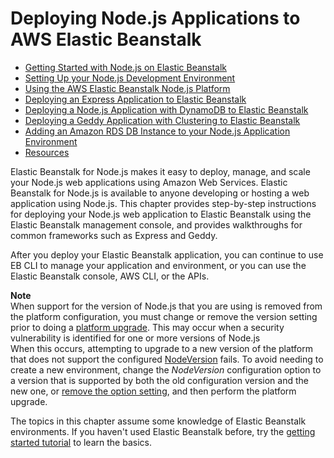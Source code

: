 # Deploying Node\.js Applications to AWS Elastic Beanstalk<a name="create_deploy_nodejs"></a>


+ [Getting Started with Node\.js on Elastic Beanstalk](nodejs-getstarted.md)
+ [Setting Up your Node\.js Development Environment](nodejs-devenv.md)
+ [Using the AWS Elastic Beanstalk Node\.js Platform](create_deploy_nodejs.container.md)
+ [Deploying an Express Application to Elastic Beanstalk](create_deploy_nodejs_express.md)
+ [Deploying a Node\.js Application with DynamoDB to Elastic Beanstalk](nodejs-dynamodb-tutorial.md)
+ [Deploying a Geddy Application with Clustering to Elastic Beanstalk](create_deploy_nodejs_geddy_elasticache.md)
+ [Adding an Amazon RDS DB Instance to your Node\.js Application Environment](create-deploy-nodejs.rds.md)
+ [Resources](create_deploy_nodejs.resources.md)

Elastic Beanstalk for Node\.js makes it easy to deploy, manage, and scale your Node\.js web applications using Amazon Web Services\. Elastic Beanstalk for Node\.js is available to anyone developing or hosting a web application using Node\.js\. This chapter provides step\-by\-step instructions for deploying your Node\.js web application to Elastic Beanstalk using the Elastic Beanstalk management console, and provides walkthroughs for common frameworks such as Express and Geddy\.

After you deploy your Elastic Beanstalk application, you can continue to use EB CLI to manage your application and environment, or you can use the Elastic Beanstalk console, AWS CLI, or the APIs\. 

**Note**  
When support for the version of Node\.js that you are using is removed from the platform configuration, you must change or remove the version setting prior to doing a [platform upgrade](using-features.platform.upgrade.md)\. This may occur when a security vulnerability is identified for one or more versions of Node\.js  
When this occurs, attempting to upgrade to a new version of the platform that does not support the configured [NodeVersion](command-options-specific.md#command-options-nodejs) fails\. To avoid needing to create a new environment, change the *NodeVersion* configuration option to a version that is supported by both the old configuration version and the new one, or [remove the option setting](environment-configuration-methods-after.md), and then perform the platform upgrade\.

The topics in this chapter assume some knowledge of Elastic Beanstalk environments\. If you haven't used Elastic Beanstalk before, try the [getting started tutorial](GettingStarted.md) to learn the basics\.